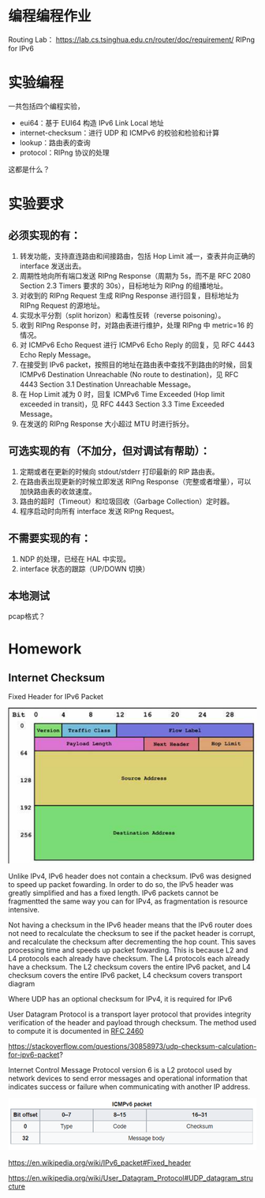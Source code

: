 # 编程编程作业

Routing Lab： https://lab.cs.tsinghua.edu.cn/router/doc/requirement/
RIPng for IPv6

# 实验编程

一共包括四个编程实验，

- eui64：基于 EUI64 构造 IPv6 Link Local 地址
- internet-checksum：进行 UDP 和 ICMPv6 的校验和检验和计算
- lookup：路由表的查询
- protocol：RIPng 协议的处理

这都是什么？

# 实验要求

## 必须实现的有：

1. 转发功能，支持直连路由和间接路由，包括 Hop Limit 减一，查表并向正确的 interface 发送出去。
2. 周期性地向所有端口发送 RIPng Response（周期为 5s，而不是 RFC 2080 Section 2.3 Timers 要求的 30s），目标地址为 RIPng 的组播地址。
3. 对收到的 RIPng Request 生成 RIPng Response 进行回复，目标地址为 RIPng Request 的源地址。
4. 实现水平分割（split horizon）和毒性反转（reverse poisoning）。
5. 收到 RIPng Response 时，对路由表进行维护，处理 RIPng 中 metric=16 的情况。
6. 对 ICMPv6 Echo Request 进行 ICMPv6 Echo Reply 的回复，见 RFC 4443 Echo Reply Message。
7. 在接受到 IPv6 packet，按照目的地址在路由表中查找不到路由的时候，回复 ICMPv6 Destination Unreachable (No route to destination)，见 RFC 4443 Section 3.1 Destination Unreachable Message。
8. 在 Hop Limit 减为 0 时，回复 ICMPv6 Time Exceeded (Hop limit exceeded in transit)，见 RFC 4443 Section 3.3 Time Exceeded Message。
9. 在发送的 RIPng Response 大小超过 MTU 时进行拆分。

## 可选实现的有（不加分，但对调试有帮助）：

1. 定期或者在更新的时候向 stdout/stderr 打印最新的 RIP 路由表。
2. 在路由表出现更新的时候立即发送 RIPng Response（完整或者增量），可以加快路由表的收敛速度。
3. 路由的超时（Timeout）和垃圾回收（Garbage Collection）定时器。
4. 程序启动时向所有 interface 发送 RIPng Request。

## 不需要实现的有：

1. NDP 的处理，已经在 HAL 中实现。
2. interface 状态的跟踪（UP/DOWN 切换）

## 本地测试

pcap格式？

# Homework

## Internet Checksum

Fixed Header for IPv6 Packet

![](image/labs/1632811420427.png)

Unlike IPv4, IPv6 header does not contain a checksum. IPv6 was designed to speed up packet fowarding. In order to do so, the IPv5 header was greatly simplified and has a fixed length. IPv6 packets cannot be fragmentted the same way you can for IPv4, as fragmentation is resource intensive. 

Not having a checksum in the IPv6 header means that the IPv6 router does not need to recalculate the checksum to see if the packet header is corrupt, and recalculate the checksum after decrementing the hop count. This saves processing time and speeds up packet fowarding. This is because L2 and L4 protocols each already have checksum. The L4 protocols each already have a checksum. The L2 checksum covers the entire IPv6 packet, and L4 checksum covers the entire IPv6 packet, L4 checksum covers transport diagram

Where UDP has an optional checksum for IPv4, it is required for IPv6

User Datagram Protocol is a transport layer protocol that provides integrity verification of the header and payload through checksum. The method used to compute it is documented in [RFC 2460](https://datatracker.ietf.org/doc/html/rfc2460)

https://stackoverflow.com/questions/30858973/udp-checksum-calculation-for-ipv6-packet? 


Internet Control Message Protocol version 6 is a L2 protocol used by network devices to send error messages and operational information that indicates success or failure when communicating with another IP address. 

![](image/labs/1632817174928.png)


https://en.wikipedia.org/wiki/IPv6_packet#Fixed_header


https://en.wikipedia.org/wiki/User_Datagram_Protocol#UDP_datagram_structure
